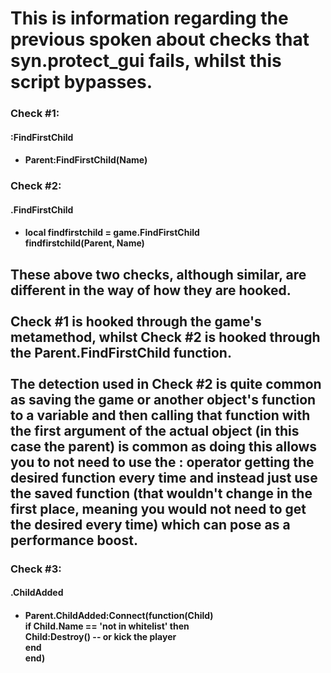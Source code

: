 # This is information regarding the previous spoken about checks that syn.protect_gui fails, whilst this script bypasses.

### Check \#1:
#### :FindFirstChild
- #### Parent:FindFirstChild(Name)

### Check \#2:
#### .FindFirstChild
- #### local findfirstchild = game.FindFirstChild <br>findfirstchild(Parent, Name)

## These above two checks, although similar, are different in the way of how they are hooked. <br></br>Check \#1 is hooked through the game's metamethod, whilst Check \#2 is hooked through the Parent.FindFirstChild function. <br></br> The detection used in Check \#2 is quite common as saving the game or another object's function to a variable and then calling that function with the first argument of the actual object (in this case the parent) is common as doing this allows you to not need to use the : operator getting the desired function every time and instead just use the saved function (that wouldn't change in the first place, meaning you would not need to get the desired every time) which can pose as a performance boost.

### Check \#3:
#### .ChildAdded
- #### Parent.ChildAdded:Connect(function(Child)<br>if Child.Name == 'not in whitelist' then<br>Child:Destroy() -- or kick the player<br>end<br>end)
